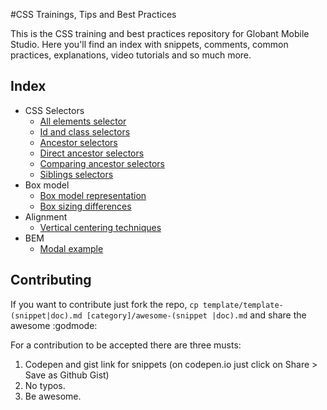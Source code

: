 #CSS Trainings, Tips and Best Practices

This is the CSS training and best practices repository for Globant Mobile Studio. Here you'll find an index with snippets, comments, common practices, explanations, video tutorials and so much more.

## Index

* CSS Selectors
    * [All elements selector](css-selectors/all-elements-selector.md)
    * [Id and class selectors](css-selectors/id-class-selectors.md)
    * [Ancestor selectors](css-selectors/ancestor-selector.md)
    * [Direct ancestor selectors](css-selectors/direct-ancestor-selector.md)
    * [Comparing ancestor selectors](css-selectors/comparing-ancestor-selectors.md)
    * [Siblings selectors](css-selectors/siblings-selectors.md)
* Box model
    * [Box model representation](box-model/representation.md)
    * [Box sizing differences](box-model/box-sizing-differences.md)
* Alignment
    * [Vertical centering techniques](alignment/vertical-centering-techniques.md)
* BEM
    * [Modal example](BEM/modal.md)

## Contributing

If you want to contribute just fork the repo, ```cp template/template-(snippet|doc).md [category]/awesome-(snippet
|doc).md``` and share the awesome :godmode:

For a contribution to be accepted there are three musts:

1. Codepen and gist link for snippets (on codepen.io just click on Share > Save as Github Gist)
1. No typos.
1. Be awesome.
